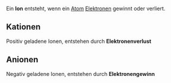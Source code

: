 Ein __Ion__ entsteht, wenn ein [Atom](Atom.md) [Elektronen](Elektron.md) gewinnt oder verliert.

## Kationen
Positiv geladene Ionen, entstehen durch __Elektronenverlust__

## Anionen
Negativ geladene Ionen, entstehen durch __Elektronengewinn__

